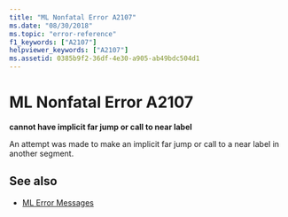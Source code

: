 ```yaml
---
title: "ML Nonfatal Error A2107"
ms.date: "08/30/2018"
ms.topic: "error-reference"
f1_keywords: ["A2107"]
helpviewer_keywords: ["A2107"]
ms.assetid: 0385b9f2-36df-4e30-a905-ab49bdc504d1
---
```

# ML Nonfatal Error A2107

**cannot have implicit far jump or call to near label**

An attempt was made to make an implicit far jump or call to a near label in another segment.

## See also

- [ML Error Messages](../../assembler/masm/ml-error-messages.md)
